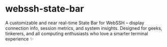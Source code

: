 # webssh-state-bar
A customizable and near real-time State Bar for WebSSH – display connection info, session metrics, and system insights. Designed for geeks, tinkerers, and all computing enthusiasts who love a smarter terminal experience ✨
